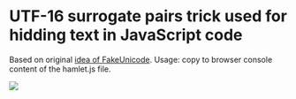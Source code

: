 UTF-16 surrogate pairs trick used for hidding text in JavaScript code
=======
Based on original [idea of FakeUnicode](https://twitter.com/FakeUnicode/status/882419542990831616).
Usage: copy to browser console content of the hamlet.js file.

![](https://raw.githubusercontent.com/bolknote/utf-16-trick/master/screenshot.png)
